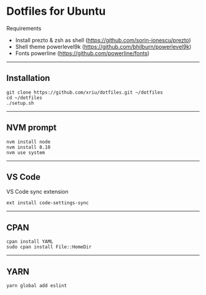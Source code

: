 # Dotfiles for Ubuntu

Requirements

- Install prezto & zsh as shell (https://github.com/sorin-ionescu/prezto)
- Shell theme powerlevel9k (https://github.com/bhilburn/powerlevel9k)
- Fonts powerline (https://github.com/powerline/fonts)

***

## Installation

```
git clone https://github.com/xriu/dotfiles.git ~/dotfiles
cd ~/dotfiles
./setup.sh
```

***

## NVM prompt

```
nvm install node
nvm install 8.10
nvm use system
```

***

## VS Code

VS Code sync extension
```
ext install code-settings-sync
```

***

## CPAN

```
cpan install YAML
sudo cpan install File::HomeDir
```

***

## YARN

```
yarn global add eslint
```
